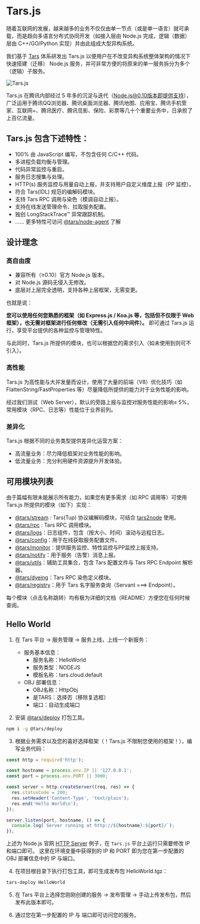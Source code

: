 # Tars.js

随着互联网的发展，越来越多的业务不仅仅由单一节点（或是单一语言）就可承载，而是趋向多语言分布式协同开发（如接入层由 Node.js 完成，逻辑（数据）层由 C++/GO/Python 实现）并由此组成大型异构系统。

我们基于 [Tars](http://tars.tencent.com) 体系研发出 Tars.js 以便用户在不改变异构系统整体架构的情况下快速搭建（迁移） Node.js 服务，并可非常方便的将原来的单一服务拆分为多个（逻辑）子服务。

![Tars.js](https://github.com/tars-node/Tars.js/blob/master/docs/images/tarsjs_architecture.png?raw=true)

Tars.js 在腾讯内部经过 5 年多的沉淀与迭代（Node.js@0.10版本即提供支持），广泛运用于腾讯QQ浏览器、腾讯桌面浏览器、腾讯地图、应用宝、腾讯手机管家、互联网+、腾讯医疗、腾讯觅影、保险、彩票等几十个重要业务中，日承担了上百亿流量。

## Tars.js 包含下述特性：

* 100% 由 JavaScript 编写，不包含任何 C/C++ 代码。
* 多进程负载均衡与管理。
* 代码异常监控与重启。
* 服务日志搜集与处理。
* HTTP(s) 服务监控与用量自动上报，并支持用户自定义维度上报（PP 监控）。
* 符合 Tars(IDL) 规范的编解码模块。
* 支持 Tars RPC 调用与染色（模调自动上报）。
* 支持在线发送管理命令、拉取服务配置。
* 独创 LongStackTrace™ 异常跟踪机制。
* …… 更多特性可访问 [@tars/node-agent](https://www.npmjs.com/package/@tars/node-agent) 了解

## 设计理念

### 高自由度

* 兼容所有（≥0.10）官方 Node.js 版本。
* 对 Node.js 源码无侵入无修改。
* 底层对上层完全透明，支持各种上层框架，无需变更。

也就是说：

__您可以使用任何您熟悉的框架（如 Express.js / Koa.js 等，包括但不仅限于 Web 框架），也无需对框架进行任何修改（无需引入任何中间件）。__ 即可通过 Tars.js 运行，享受平台提供的各种监控与管理特性。

与此同时，Tars.js 所提供的模块，也可以根据您的需求引入（如未使用到则可不引入）。

### 高性能

Tars.js 为高性能与大并发量而设计，使用了大量的前端（V8）优化技巧（如 FlattenString/FastProperties 等）尽量降低所提供的能力对于业务性能的影响。

经过我们测试（Web Server），默认的旁路上报与监控对服务性能的影响≤ 5%，常用模块（RPC、日志等）性能位于业界前列。

### 差异化

Tars.js 根据不同的业务类型提供差异化运营方案：
* 高流量业务：尽力降低框架对业务性能的影响。
* 低流量业务：充分利用硬件资源提升开发体验。

## 可用模块列表

由于篇幅有限未能展示所有能力，如果您有更多需求（如 RPC 调用等）可使用 Tars.js 所提供的模块（如下）实现：

* [@tars/stream](https://www.npmjs.com/package/@tars/stream) : Tars(Tup) 协议编解码模块，可结合 [tars2node](https://github.com/tars-node/tars2node) 使用。
* [@tars/rpc](https://www.npmjs.com/package/@tars/rpc) : Tars RPC 调用模块。
* [@tars/logs](https://www.npmjs.com/package/@tars/logs)：日志组件，包含（按大小、时间）滚动与远程日志。
* [@tars/config](https://www.npmjs.com/package/@tars/config)：用于在线获取服务配置文件。
* [@tars/monitor](https://www.npmjs.com/package/@tars/monitor)：提供服务监控、特性监控与PP监控上报支持。
* [@tars/notify](https://www.npmjs.com/package/@tars/notify)：用于服务（告警）消息上报。
* [@tars/utils](https://www.npmjs.com/package/@tars/utils)：辅助工具集合，包含 Tars 配置文件与 Tars RPC Endpoint 解析器。
* [@tars/dyeing](https://www.npmjs.com/package/@tars/dyeing)：Tars RPC 染色定义模块。
* [@tars/registry](https://www.npmjs.com/package/@tars/registry)：用于 Tars 名字服务查询（Servant ===> Endpoint）。

每个模块（点击名称跳转）均有极为详细的文档（README）方便您在任何时候查阅。

## Hello World

1. 在 Tars 平台 -> 服务管理 -> 服务上线，上线一个新服务：
	* 服务基本信息：
		* 服务名称：HelloWorld
		* 服务类型：NODEJS
		* 模板名称：tars.cloud.default
	* OBJ 部署信息：
		* OBJ名称：HttpObj
		* 是TARS：选择否（移除复选框）
		* 端口：自动生成端口

2. 安装 [@tars/deploy](https://www.npmjs.com/package/@tars/deploy) 打包工具。
``` bash
npm i -g @tars/deploy
```

3. 根据业务需求以及您的喜好选择框架（！Tars.js 不限制您使用的框架！），编写业务代码：
``` js
const http = require('http');

const hostname = process.env.IP || '127.0.0.1';
const port = process.env.PORT || 3000;

const server = http.createServer((req, res) => {
  res.statusCode = 200;
  res.setHeader('Content-Type', 'text/plain');
  res.end('Hello World\n');
});

server.listen(port, hostname, () => {
  console.log(`Server running at http://${hostname}:${port}/`);
});
```
上述为 Node.js 官网 [HTTP Server](https://nodejs.org/en/about/) 例子，在 `Tars.js` 平台上运行只需要修改 IP 和端口即可。
这里在环境变量中获得到的 IP 和 PORT 即为您在第一步配置的 OBJ 部署信息中的 IP 与端口。

4. 在项目根目录下执行打包工具，即可生成发布包 HelloWorld.tgz：
``` bash
tars-deploy HelloWorld
```

5. 在 Tars 平台上选择您刚刚创建的服务 -> 发布管理 -> 手动上传发布包，然后发布此版本即可。

6. 通过您在第一步配置的 IP 与 端口即可访问您的服务。
